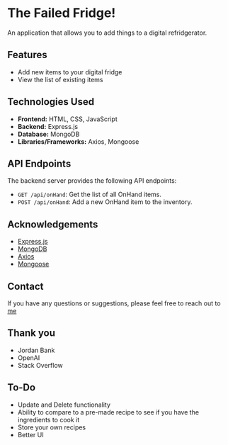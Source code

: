# The Failed Fridge!

An application that allows you to add things to a digital refridgerator. 

## Features

- Add new items to your digital fridge
- View the list of existing items

## Technologies Used

- **Frontend:** HTML, CSS, JavaScript
- **Backend:** Express.js
- **Database:** MongoDB
- **Libraries/Frameworks:** Axios, Mongoose

## API Endpoints

The backend server provides the following API endpoints:

- `GET /api/onHand`: Get the list of all OnHand items.
- `POST /api/onHand`: Add a new OnHand item to the inventory.

## Acknowledgements

- [Express.js](https://expressjs.com)
- [MongoDB](https://www.mongodb.com)
- [Axios](https://axios-http.com)
- [Mongoose](https://mongoosejs.com)

## Contact

If you have any questions or suggestions, please feel free to reach out to [me](https://github.com/ChristopherErb)

## Thank you
- Jordan Bank
- OpenAI
- Stack Overflow

## To-Do

- Update and Delete functionality
- Ability to compare to a pre-made recipe to see if you have the ingredients to cook it
- Store your own recipes
- Better UI



